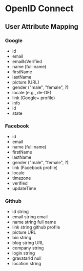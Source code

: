 OpenID Connect
==============

User Attribute Mapping
----------------------

### Google

-   id
-	email
-	emailIsVerified
-	name (full name)
-	firstName
-	lastName
-	picture (URL)
-	gender ("male", "female", ?)
-	locale (e.g., de-DE)
-	link (Google+ profile)
-	info
-	id
-	state

### Facebook

-   id
-	email
-	name (full name)
-	firstName
-	lastName
-	gender ("male", "female", ?)
-	link (Facebook profile)
-   locale
-   timezone
-   verified
-   updateTime

### Github
-   id         string
-	email      string    email
-   name       string    full name
-   link       string    github profile
-   picture    URL
-   bio        string
-   blog       string    URL
-   company    string
-   login      string
-   gravatarId null
-   location   string